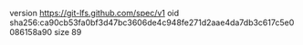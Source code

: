 version https://git-lfs.github.com/spec/v1
oid sha256:ca90cb53fa0bf3d47bc3606de4c948fe271d2aae4da7db3c617c5e0086158a90
size 89
